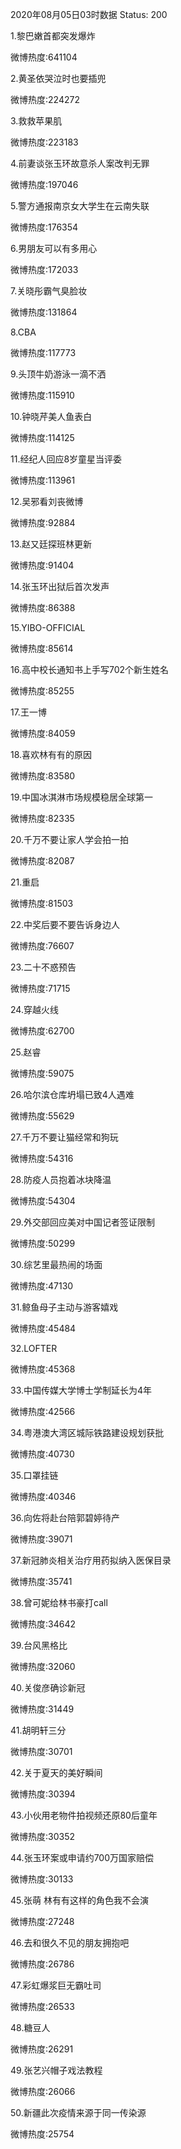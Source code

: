 2020年08月05日03时数据
Status: 200

1.黎巴嫩首都突发爆炸

微博热度:641104

2.黄圣依哭泣时也要插兜

微博热度:224272

3.救救苹果肌

微博热度:223183

4.前妻谈张玉环故意杀人案改判无罪

微博热度:197046

5.警方通报南京女大学生在云南失联

微博热度:176354

6.男朋友可以有多用心

微博热度:172033

7.关晓彤霸气臭脸妆

微博热度:131864

8.CBA

微博热度:117773

9.头顶牛奶游泳一滴不洒

微博热度:115910

10.钟晓芹美人鱼表白

微博热度:114125

11.经纪人回应8岁童星当评委

微博热度:113961

12.吴邪看刘丧微博

微博热度:92884

13.赵又廷探班林更新

微博热度:91404

14.张玉环出狱后首次发声

微博热度:86388

15.YIBO-OFFICIAL

微博热度:85614

16.高中校长通知书上手写702个新生姓名

微博热度:85255

17.王一博

微博热度:84059

18.喜欢林有有的原因

微博热度:83580

19.中国冰淇淋市场规模稳居全球第一

微博热度:82335

20.千万不要让家人学会拍一拍

微博热度:82087

21.重启

微博热度:81503

22.中奖后要不要告诉身边人

微博热度:76607

23.二十不惑预告

微博热度:71715

24.穿越火线

微博热度:62700

25.赵睿

微博热度:59075

26.哈尔滨仓库坍塌已致4人遇难

微博热度:55629

27.千万不要让猫经常和狗玩

微博热度:54316

28.防疫人员抱着冰块降温

微博热度:54304

29.外交部回应美对中国记者签证限制

微博热度:50299

30.综艺里最热闹的场面

微博热度:47130

31.鲸鱼母子主动与游客嬉戏

微博热度:45484

32.LOFTER

微博热度:45368

33.中国传媒大学博士学制延长为4年

微博热度:42566

34.粤港澳大湾区城际铁路建设规划获批

微博热度:40730

35.口罩挂链

微博热度:40346

36.向佐将赴台陪郭碧婷待产

微博热度:39071

37.新冠肺炎相关治疗用药拟纳入医保目录

微博热度:35741

38.曾可妮给林书豪打call

微博热度:34642

39.台风黑格比

微博热度:32060

40.关俊彦确诊新冠

微博热度:31449

41.胡明轩三分

微博热度:30701

42.关于夏天的美好瞬间

微博热度:30394

43.小伙用老物件拍视频还原80后童年

微博热度:30352

44.张玉环案或申请约700万国家赔偿

微博热度:30133

45.张萌 林有有这样的角色我不会演

微博热度:27248

46.去和很久不见的朋友拥抱吧

微博热度:26786

47.彩虹爆浆巨无霸吐司

微博热度:26533

48.糖豆人

微博热度:26291

49.张艺兴帽子戏法教程

微博热度:26066

50.新疆此次疫情来源于同一传染源

微博热度:25754

